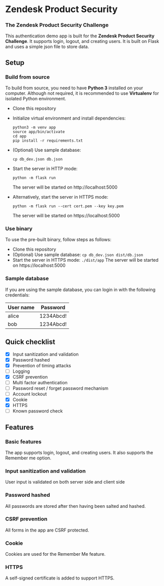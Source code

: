 # Zendesk Product Security
### The Zendesk Product Security Challenge
This authentication demo app is built for the **Zendesk Product Security Challenge**. It supports login, logout, and creating users. It is built on Flask and uses a simple json file to store data.

## Setup
### Build from source
To build from source, you need to have **Python 3** installed on your computer. Although not required, it is recommended to use **Virtualenv** for isolated Python environment. 
- Clone this repository
- Initialize virtual environment and install dependencies:
  
  ```
  python3 -m venv app
  source app/bin/activate
  cd app
  pip install -r requirements.txt
  ```
- (Optional) Use sample database:
  ```
  cp db_dev.json db.json
  ```
- Start the server in HTTP mode:
  ```
  python -m flask run 
  ```
  The server will be started on http://localhost:5000
- Alternatively, start the server in HTTPS mode:
  ```
  python -m flask run --cert cert.pem --key key.pem
  ```
  The server will be started on https://localhost:5000

### Use binary
To use the pre-built binary, follow steps as follows:
- Clone this repository
- (Optional) Use sample database: `cp db_dev.json dist/db.json`
- Start the server in HTTPS mode: `./dist/app`
  The server will be started on https://localhost:5000
  
### Sample database
If you are using the sample database, you can login in with the following credentials:

User name | Password
| ------------ | ------------- |
alice | 1234Abcd! |
bob | 1234Abcd! |

## Quick checklist
- [x] Input sanitization and validation
- [x] Password hashed
- [x] Prevention of timing attacks
- [ ] Logging
- [x] CSRF prevention
- [ ] Multi factor authentication
- [ ] Password reset / forget password mechanism
- [ ] Account lockout
- [x] Cookie
- [x] HTTPS
- [ ] Known password check

## Features
### Basic features
The app supports login, logout, and creating users. It also supports the Remember me option.
### Input sanitization and validation
User input is validated on both server side and client side
### Password hashed
All passwords are stored after then having been salted and hashed.
### CSRF prevention
All forms in the app are CSRF protected.
### Cookie
Cookies are used for the Remember Me feature.
### HTTPS
A self-signed certificate is added to support HTTPS.
